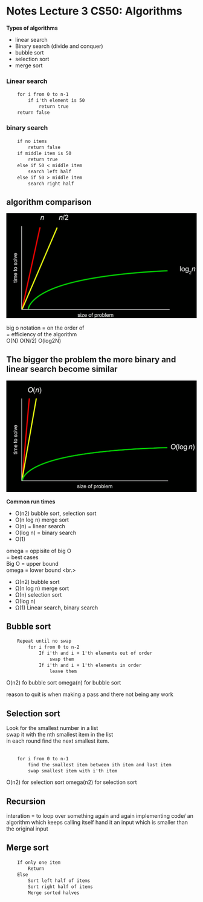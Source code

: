 # Notes Lecture 3 CS50: Algorithms

<b>Types of algorithms</b>

- linear search
- Binary search (divide and conquer)
- bubble sort
- selection sort
- merge sort

### Linear search

```
    for i from 0 to n-1
        if i'th element is 50
            return true
    return false
```

### binary search

```
    if no items
        return false
    if middle item is 50
        return true
    else if 50 < middle item
        search left half
    else if 50 > middle item
        search right half

```
## algorithm comparison

![algorithm comparison](Images/firefox_301iqHrkDW.png)

big o notation = on the order of<br>
= efficiency of the algorithm<br>
O(N) O(N/2) O(log2N)<br>

## The bigger the problem the more binary and linear search become similar

![algorithm comparison with bigger problem set](Images/firefox_CtOEWPIPhw.png)

<b>Common run times</b>

- O(n2) bubble sort, selection sort
- O(n log n) merge sort
- O(n) = linear search
- O(log n) = binary search
- O(1)

omega = oppisite of big O<br>
= best cases<br>
Big O = upper bound <br>
omega = lower bound <br.>

- Ω(n2) bubble sort
- Ω(n log n) merge sort
- Ω(n) selection sort
- Ω(log n)
- Ω(1)      Linear search, binary search

## Bubble sort

```
    Repeat until no swap
        for i from 0 to n-2
            If i'th and i + 1'th elements out of order
                swap them
            If i'th and i + 1'th elements in order
                leave them
```

O(n2) fo bubble sort 
omega(n) for bubble sort

reason to quit is when making a pass and there not being any work

## Selection sort

Look for the smallest number in a list <br>
swap it with the nth smallest item in the list<br>
in each round find the next smallest item.<br>

```

    for i from 0 to n-1
        find the smallest item between ith item and last item
        swap smallest item with i'th item

```
O(n2) for selection sort
omega(n2) for selection sort

## Recursion

interation = to loop over something again and again
implementing code/ an algorithm which keeps calling itself
hand it an input which is smaller than the original input

## Merge sort

```
    If only one item
        Return
    Else
        Sort left half of items
        Sort right half of items
        Merge sorted halves
```